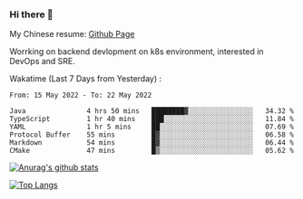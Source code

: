### Hi there 👋

My Chinese resume: [Github Page](https://spencercjh.github.io/resume/)

Worrking on backend devlopment on k8s environment, interested in DevOps and SRE.

Wakatime (Last 7 Days from Yesterday) :

<!--START_SECTION:waka-->

```text
From: 15 May 2022 - To: 22 May 2022

Java               4 hrs 50 mins   ████████▓░░░░░░░░░░░░░░░░   34.32 %
TypeScript         1 hr 40 mins    ███░░░░░░░░░░░░░░░░░░░░░░   11.84 %
YAML               1 hr 5 mins     ██░░░░░░░░░░░░░░░░░░░░░░░   07.69 %
Protocol Buffer    55 mins         █▓░░░░░░░░░░░░░░░░░░░░░░░   06.58 %
Markdown           54 mins         █▓░░░░░░░░░░░░░░░░░░░░░░░   06.44 %
CMake              47 mins         █▒░░░░░░░░░░░░░░░░░░░░░░░   05.62 %
```

<!--END_SECTION:waka-->

[![Anurag's github stats](https://github-readme-stats.vercel.app/api?username=spencercjh&theme=tokyonight&show_icons=true)](https://github.com/anuraghazra/github-readme-stats)

[![Top Langs](https://github-readme-stats.vercel.app/api/top-langs/?username=spencercjh&layout=compact&theme=tokyonight)](https://github.com/anuraghazra/github-readme-stats)
